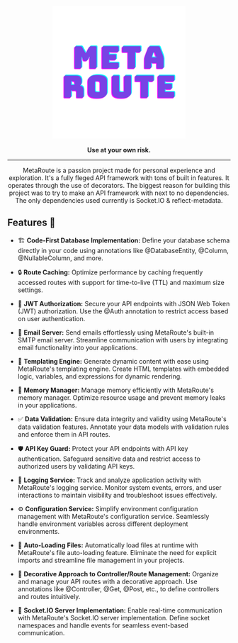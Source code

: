 <p align="center">
  <img src="./metaroute-logo.png" alt="MetaRoute Logo" width="300" />
</p>

<p align="center">
  <b>Use at your own risk.</b>
</p>

---

<p align="center">
  MetaRoute is a passion project made for personal experience and exploration. It's a fully fleged API framework with tons of built in features. It operates through the use of decorators. The biggest reason for building this project was to try to make an API framework with next to no dependencies. The only dependencies used currently is Socket.IO & reflect-metadata.
</p>

## Features 🚀

- 🏗️ **Code-First Database Implementation:** Define your database schema directly in your code using annotations like @DatabaseEntity, @Column, @NullableColumn, and more.

- 🔒 **Route Caching:** Optimize performance by caching frequently accessed routes with support for time-to-live (TTL) and maximum size settings.

- 🔐 **JWT Authorization:** Secure your API endpoints with JSON Web Token (JWT) authorization. Use the @Auth annotation to restrict access based on user authentication.

- 📧 **Email Server:** Send emails effortlessly using MetaRoute's built-in SMTP email server. Streamline communication with users by integrating email functionality into your applications.

- 🎨 **Templating Engine:** Generate dynamic content with ease using MetaRoute's templating engine. Create HTML templates with embedded logic, variables, and expressions for dynamic rendering.

- 🧠 **Memory Manager:** Manage memory efficiently with MetaRoute's memory manager. Optimize resource usage and prevent memory leaks in your applications.

- ✅ **Data Validation:** Ensure data integrity and validity using MetaRoute's data validation features. Annotate your data models with validation rules and enforce them in API routes.

- 🛡️ **API Key Guard:** Protect your API endpoints with API key authentication. Safeguard sensitive data and restrict access to authorized users by validating API keys.

- 📝 **Logging Service:** Track and analyze application activity with MetaRoute's logging service. Monitor system events, errors, and user interactions to maintain visibility and troubleshoot issues effectively.

- ⚙️ **Configuration Service:** Simplify environment configuration management with MetaRoute's configuration service. Seamlessly handle environment variables across different deployment environments.

- 🔄 **Auto-Loading Files:** Automatically load files at runtime with MetaRoute's file auto-loading feature. Eliminate the need for explicit imports and streamline file management in your projects.

- 🎀 **Decorative Approach to Controller/Route Management:** Organize and manage your API routes with a decorative approach. Use annotations like @Controller, @Get, @Post, etc., to define controllers and routes intuitively.

- 📡 **Socket.IO Server Implementation:** Enable real-time communication with MetaRoute's Socket.IO server implementation. Define socket namespaces and handle events for seamless event-based communication.
